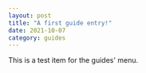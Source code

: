 ```yaml
---
layout: post
title: "A first guide entry!"
date: 2021-10-07
category: guides
---
```


This is a test item for the guides' menu.
